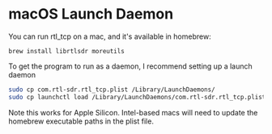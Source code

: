 # macOS Launch Daemon
You can run rtl_tcp on a mac, and it's available in homebrew:

    brew install librtlsdr moreutils

To get the program to run as a daemon, I recommend setting up a launch daemon

```bash
sudo cp com.rtl-sdr.rtl_tcp.plist /Library/LaunchDaemons/
sudo cp launchctl load /Library/LaunchDaemons/com.rtl-sdr.rtl_tcp.plist 
```

Note this works for Apple Silicon. Intel-based macs will need to update the homebrew 
executable paths in the plist file.